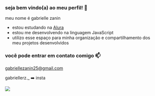 ### seja bem vindo(a) ao meu perfil! 💙 

meu nome é gabrielle zanin

- estou estudando na [Alura](https//www.alura.com.br)
- estou me desenvolvendo na linguagem JavaScript
- utilizo esse espaço para minha organização e compartilhamento dos meu projetos desenvolvidos

### você pode entrar em contato comigo 📫

gabriellezanin25@gmail.com

gabriellerz._   ➡️ insta

![](https://media.tenor.com/mDq0227-mbAAAAAj/stitch.gif)
